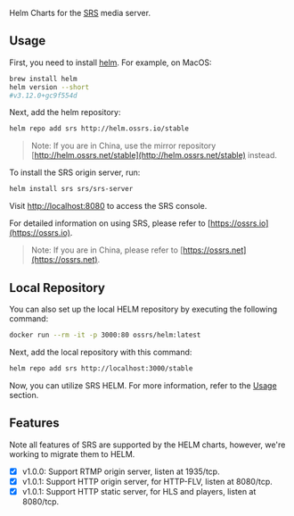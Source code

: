 Helm Charts for the [SRS](https://github.com/ossrs/srs) media server.

## Usage

First, you need to install [helm](https://helm.sh/docs/intro/install/). For example, on MacOS:

```bash
brew install helm
helm version --short
#v3.12.0+gc9f554d
```

Next, add the helm repository:

```bash
helm repo add srs http://helm.ossrs.io/stable
```

> Note: If you are in China, use the mirror repository [http://helm.ossrs.net/stable](http://helm.ossrs.net/stable) instead.

To install the SRS origin server, run:

```bash
helm install srs srs/srs-server
```

Visit [http://localhost:8080](http://localhost:8080) to access the SRS console.

For detailed information on using SRS, please refer to [https://ossrs.io](https://ossrs.io).

> Note: If you are in China, please refer to [https://ossrs.net](https://ossrs.net).

## Local Repository

You can also set up the local HELM repository by executing the following command:

```bash
docker run --rm -it -p 3000:80 ossrs/helm:latest
```

Next, add the local repository with this command:

```bash
helm repo add srs http://localhost:3000/stable
```

Now, you can utilize SRS HELM. For more information, refer to the [Usage](#usage) section.

## Features

Note all features of SRS are supported by the HELM charts, however, we're working to migrate them to HELM.

- [x] v1.0.0: Support RTMP origin server, listen at 1935/tcp.
- [x] v1.0.1: Support HTTP origin server, for HTTP-FLV, listen at 8080/tcp.
- [x] v1.0.1: Support HTTP static server, for HLS and players, listen at 8080/tcp.

